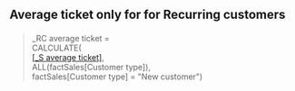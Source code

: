 <h2><p>Average ticket only for for Recurring customers</p></h2>

>_RC  average ticket = <br>
>CALCULATE(<br>
>    [[_S average ticket]](/Measures/Overall/_$%20average%20ticket.md),<br>
>    ALL(factSales[Customer type]),<br>
>    factSales[Customer type] = "New customer")